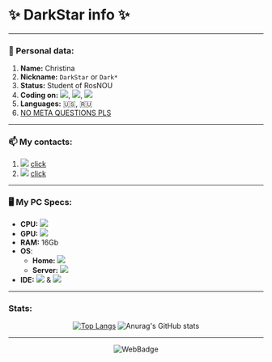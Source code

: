 # ✨ DarkStar info ✨
----
### 🧬 Personal data:
1. **Name:** Christina
2. **Nickname:** `DarkStar` or `Dark*`
3. **Status:** Student of RosNOU
4. **Coding on:** <img src="https://img.shields.io/badge/Node.js-43853D?style=square&logo=node.js&logoColor=white" />, <img src="https://img.shields.io/badge/C%2B%2B-00599C?style=square&logo=c%2B%2B&logoColor=white" />, <img src="https://img.shields.io/badge/JavaScript-323330?style=square&logo=javascript&logoColor=F7DF1E" />
5. **Languages:** 🇺🇸, 🇷🇺
6. [NO META QUESTIONS PLS](https://nometa.xyz/)
----
### 📫 My contacts:
1. <img src="https://img.shields.io/badge/Telegram-2CA5E0?style=square&logo=telegram&logoColor=white" /> [click](https://t.me/darkstardev)
2. <img src="https://img.shields.io/badge/website-000000?style=square&logo=About.me&logoColor=white" /> [click](https://StarProj.dev)
----
### 🖥️ My PC Specs:

+ **CPU:** <img src="https://img.shields.io/badge/Intel%20Core_i9_10th-0071C5?style=square&logo=intel&logoColor=white" />
+ **GPU:** <img src="https://img.shields.io/badge/NVIDIA-RTX4090-76B900?style=square&logo=nvidia&logoColor=white" />
+ **RAM:** 16Gb
+ **OS**:
    - **Home:** <img src="https://img.shields.io/badge/Windows_11-0078D6?style=square&logo=windows&logoColor=white" />
    - **Server:** <img src="https://img.shields.io/badge/Ubuntu_22.04.1_LTS-E95420?style=square&logo=ubuntu&logoColor=white" />
+ **IDE:** <img src="https://img.shields.io/badge/WebStorm-000000?style=square&logo=WebStorm&logoColor=white" /> & <img src="https://img.shields.io/badge/Delphi_RAD_Studio-B22222?style=square&logo=delphi&logoColor=white" />
----
### Stats:

<div align="center"> 
  
[![Top Langs](https://github-readme-stats-pearl-one.vercel.app/api/top-langs/?username=StarProjDev&theme=github_dark&show_icons=true&langs_count=6)](https://github.com/StarProjDev/github-readme-stats)
![Anurag's GitHub stats](https://github-readme-stats-pearl-one.vercel.app/api?username=StarProjDev&show_icons=true&theme=github_dark&count_private=true)
  
</div>

----

<div align="center"> 
  <img src="https://StarProj.dev/img/logo_name_slogan.png" alt="WebBadge" border="0">
</div>


<!---
StarProjDev/StarProjDev is a ✨ special ✨ repository because its `README.md` (this file) appears on your GitHub profile.
You can click the Preview link to take a look at your changes.
--->
